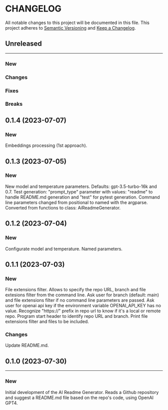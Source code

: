 # CHANGELOG

All notable changes to this project will be documented in this file.
This project adheres to [Semantic Versioning](http://semver.org/) and [Keep a Changelog](http://keepachangelog.com/).



## Unreleased
---

### New

### Changes

### Fixes

### Breaks


## 0.1.4 (2023-07-07)

### New
Embeddings processing (1st approach).


## 0.1.3 (2023-07-05)

### New
New model and temperature parameters. Defaults: gpt-3.5-turbo-16k and 0.7.
Test generation: "prompt_type" parameter with values: "readme" to handle README.md generation and "test" for pytest generation.
Command line parameters changed from positional to named with the argparse.
Converted from functions to class: AiReadmeGenerator.


## 0.1.2 (2023-07-04)

### New
Configurate model and temperature.
Named parameters.


## 0.1.1 (2023-07-03)

### New
File extensions filter.
Allows to specify the repo URL, branch and file extesions filter from the command line.
Ask user for branch (default: main) and file extensions filter if no command line parameters are passed.
Ask user for openai api key if the environment variable OPENAI_API_KEY has no value.
Recognize "https://" prefix in repo url to know if it's a local or remote repo.
Program start header to identify repo URL and branch.
Print file extensions filter and files to be included.

### Changes

Update README.md.


## 0.1.0 (2023-07-30)
---

### New
Initial development of the AI Readme Generator. Reads a Github repository and suggest a README.md file based on the repo's code, using OpenAI GPT4.
